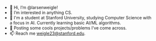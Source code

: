 - 👋 Hi, I’m @larsenweigle!
- 👀 I’m interested in anything CS.  
- 🌱 I'm a student at Stanford University, studying Computer Science with a focus in AI. Currently learning basic AI/ML algorithms. 
- 💞️ Posting some cools projects/problems I've come across. 
- 📫 Reach me weigle23@stanford.edu.

